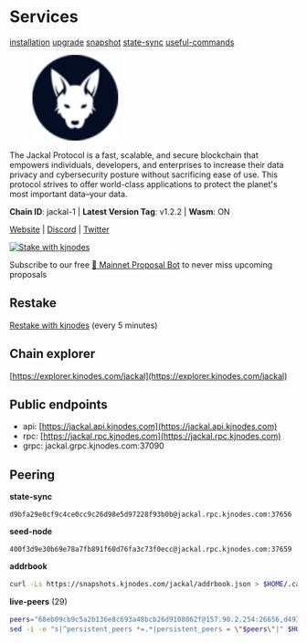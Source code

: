 # Services

[installation](./installation/ "mention") [upgrade](./upgrade/ "mention") [snapshot](./snapshot/ "mention") [state-sync](./state-sync/ "mention") [useful-commands](./useful-commands/ "mention")

<figure><img src="https://raw.githubusercontent.com/kj89/cosmos-images/main/logos/jackal.png" width="150" alt=""><figcaption></figcaption></figure>

The Jackal Protocol is a fast, scalable, and secure blockchain that empowers  individuals, developers, and enterprises to increase their data privacy and  cybersecurity posture without sacrificing ease of use. This protocol strives  to offer world-class applications to protect the planet's most important data–your data.

**Chain ID**: jackal-1 | **Latest Version Tag**: v1.2.2 | **Wasm**: ON

[Website](https://jackalprotocol.com) | [Discord](https://discord.com/invite/5GKym3p6rj) | [Twitter](https://twitter.com/Jackal_Protocol)

[![Stake with kjnodes](https://i.ibb.co/cr44Q8j/button-stake-with-kjnodes.png)](https://restake.app/jackal/jklvaloper1tr3wm3mdkz0tda6t7vavqnn7fe2g4un0f67xmt)

Subscribe to our free [🤖 Mainnet Proposal Bot](https://t.me/kjnodes_proposal_bot) to never miss upcoming proposals

## Restake

[Restake with kjnodes](https://restake.app/jackal/jklvaloper1tr3wm3mdkz0tda6t7vavqnn7fe2g4un0f67xmt) (every 5 minutes)
## Chain explorer
[https://explorer.kjnodes.com/jackal](https://explorer.kjnodes.com/jackal)

## Public endpoints

* api: [https://jackal.api.kjnodes.com](https://jackal.api.kjnodes.com)
* rpc: [https://jackal.rpc.kjnodes.com](https://jackal.rpc.kjnodes.com)
* grpc: jackal.grpc.kjnodes.com:37090

## Peering

**state-sync**

```text
d9bfa29e0cf9c4ce0cc9c26d98e5d97228f93b0b@jackal.rpc.kjnodes.com:37656
```

**seed-node**

```text
400f3d9e30b69e78a7fb891f60d76fa3c73f0ecc@jackal.rpc.kjnodes.com:37659
```

**addrbook**
```bash
curl -Ls https://snapshots.kjnodes.com/jackal/addrbook.json > $HOME/.canine/config/addrbook.json
```

**live-peers** (29)
```bash
peers="68eb09cb9c5a2b136e8c693a48bcb26d9108062f@157.90.2.254:26656,d493c77e7023f052221721f32fda81a24ea2c157@149.202.72.186:26638,ef8c470a03f3753df53dad15a435f99d6869f6a7@51.81.107.95:10856,a79da224ad9d4501dbf1d547986ebec55d56b951@135.181.128.114:17556,d9bfa29e0cf9c4ce0cc9c26d98e5d97228f93b0b@65.109.88.38:37656,88130f394f62dc17b1960b5e2f50a0f18a7a7499@88.99.213.25:37656,ebc272824924ea1a27ea3183dd0b9ba713494f83@95.214.55.198:26906,28b093e86576a307cebc709912e3546ffe331ad6@65.108.224.156:28656,713d202326eedaed41d467b26051aba62727febd@5.9.69.241:26656,af1924aee93b6964343cf982c74ce2d19c1ae168@142.132.132.173:30605,103d98454586d48686b9a0b734b3a3cd056ebded@15.235.114.171:26656,8be44995ab4eeafcde6e0a9e196c40d483ef6d2a@51.81.155.97:10556,0daa5dcda773b1d3842ba2881cf27aab519a2cac@54.36.108.222:28656,7c85c0aa43e8027b424cb356554a4ccc801a968d@198.244.212.27:26656,af774f532cf4b53528b0c418d01dbec549207841@162.19.84.205:26656,f3b96273f3b1a7d2594851badd4302f16db81cfa@23.29.55.92:26656,55bbee79c024a5032222ee4cac0d932c4033c63a@142.132.209.97:26656,976d837d399c0914cca7ba81fcd554b1f3d7a7bd@206.172.224.141:26656,dbbd1e102b9d0cde827cd272205fa3a2886a6b2c@5.9.147.22:21656,7ec80b61b883b6534f6b405353219a63ee7ed348@65.109.24.188:17556,e0740626622af6f64c5c71cc8a2723bfc7eedf66@99.241.52.117:26456,01ab8944f1d486f8b3682a457a020dd7c386cc16@185.215.166.126:26656,173c43436e2287f3660c344a5fd2386da4a61968@65.109.92.241:11126,dd3cab79ffae0aed4f519503b66e9403c69eeb14@85.237.193.101:25565,a463b16c5a7cee3d77f465a0b1c0d526aef426d8@194.163.150.92:26656,4398bd773ac885b7365de3604eb487be10c54563@185.16.38.210:26906,2bdd3ad9b564b4c5f8bcbdd432c1a97c6adf0d67@65.21.91.160:27565,d39fecbc409541de13fa644d90066d4dabe08262@95.165.89.222:24475,0836e6f18a67cc6139e315f024189cb8a84f3121@95.217.0.158:26656"
sed -i -e "s|^persistent_peers *=.*|persistent_peers = \"$peers\"|" $HOME/.canine/config/config.toml
```
